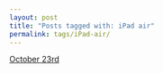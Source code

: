 ```yaml
---
layout: post
title: "Posts tagged with: iPad air"
permalink: tags/iPad-air/
---
```

[October 23rd](/2012/10/october-23rd)

